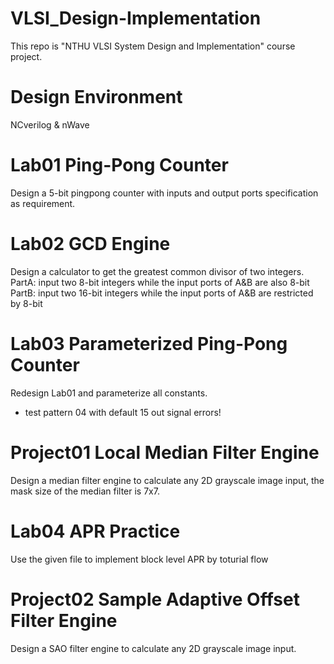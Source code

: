 # VLSI_Design-Implementation
This repo is "NTHU VLSI System Design and Implementation" course project.
# Design Environment
NCverilog & nWave
# Lab01 Ping-Pong Counter
Design a 5-bit pingpong counter with inputs and output ports specification as requirement.
# Lab02 GCD Engine
Design a calculator to get the greatest common divisor of two integers.<br>
PartA: input two 8-bit integers while the input ports of A&B are also 8-bit<br>
PartB: input two 16-bit integers while the input ports of A&B are restricted by 8-bit<br>
# Lab03 Parameterized Ping-Pong Counter
Redesign Lab01 and parameterize all constants.<br>
- test pattern 04 with default 15 out signal errors!<br>
# Project01 Local Median Filter Engine
Design a median filter engine to calculate any 2D grayscale image input, the mask size of the median filter is 7x7.<br>
# Lab04 APR Practice
Use the given file to implement block level APR by toturial flow<br>
# Project02 Sample Adaptive Offset Filter Engine
Design a SAO filter engine to calculate any 2D grayscale image input.<br>

